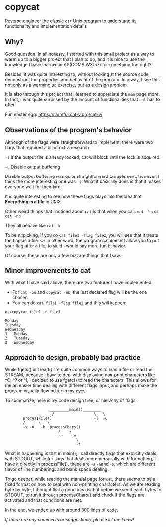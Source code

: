# copycat
Reverse engineer the classic <code>cat</code> Unix program to understand its functionality and implementation details

## Why?
Good question. In all honesty, I started with this small project as a way to warm up to a bigger project that I plan to do, and it is nice to use the knowledge I have learned in AP(COMS W3157) for something fun right? 

Besides, it was quite interesting to, without looking at the source code, deconstruct the properties and behavior of the program. In a way, I see this not only as a warming up exercise, but as a design problem. 

It is also through this project that I learned to appreciate the <code>man</code> page more. In fact, I was quite surprised by the amount of functionalities that <code>cat</code> has to offer. 

Fun easter egg: https://harmful.cat-v.org/cat-v/

## Observations of the program's behavior
Although of the flags were straightforward to implement, there were two flags that required a bit of extra research

<code>-l</code> If the output file is already locked, cat will block until the lock is acquired.

<code>-u</code> Disable output buffering

Disable output buffering was quite straightforward to implement, however, I think the more interesting one was <code>-l</code>. What it basically does is that it makes everyone wait for their turn. 

It is quite interesting to see how these flags plays into the idea that **Everything is a file** in UNIX

Other weird things that I noticed about <code>cat</code> is that when you call:
<code>cat -bn</code> or <code>cat -nb</code>

They all behave like <code>cat -b</code>

To be nitpicking, if you do <code>cat file1 -flag file2</code>, you will see that it treats the flag as a file. Or in other word, the program cat doesn't allow you to put your flag after a file, to yield I would say more fun behavior. 

Of course, these are only a few bizzare things that I saw. 

## Minor improvements to cat
With what I have said above, there are two features I have implemented:
* For <code>cat -bn</code> and <code>copycat -nb</code>, the last declared flag will be the one chosen
* You can do <code>cat file1 -flag file2</code> and this will happen:
```
>./copycat file1 -n file1

Monday
Tuesday
Wednesday
1   Monday
2   Tuesday
3   Wednesday
```

## Approach to design, probably bad practice
While fgets() or fread() are quite common ways to read a file or read the STREAM, because I have to deal with displaying non-print characters like ^C, ^? or ^I, I decided to use fgetc() to read the characters. This allows for me an easier time dealing with different flags input, and perhaps make the program visually flow better in my eyes.

To summarize, here is my code design tree, or hierachy of flags
```
                    _________main()________
                     /                  \   \     
        processFile()                   -l  -u
        /   |  \   \
        -s -n   -b  processChars()
                        /    \
                        -e    -v
                                \
                                -t
``` 
What is happening is that in main(), I call directly flags that explicitly deals with STDOUT, while for flags that deals more personally with formatting, I have it directly in processFile(), these are <code>-s</code> <code>-n</code>and <code>-b</code>, which are different flavor of line numberings and blank space dealing. 

To go deeper, while reading the manual page for <code>cat</code>, there seems to be a fixed format on how to deal with non-printing characters. As we are reading byte by byte, I thought that a good idea is that before we send each bytes to STDOUT, to run it through processChars() and check if the flags are activated and that conditions are met. 

In the end, we ended up with around 300 lines of code. 

*If there are any comments or suggestions, please let me know!*